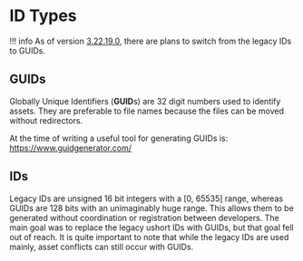 # ID Types

!!! info
    As of version [3.22.19.0](https://store.steampowered.com/news/app/304930/view/5940838760381455590), there are plans to switch from the legacy IDs to GUIDs.

## GUIDs

Globally Unique Identifiers (**GUID**s) are 32 digit numbers used to identify assets. They are preferable to file names because the files can be moved without redirectors.

At the time of writing a useful tool for generating GUIDs is: https://www.guidgenerator.com/

## IDs

Legacy IDs are unsigned 16 bit integers with a [0, 65535] range, whereas GUIDs are 128 bits with an unimaginably huge range. This allows them to be generated without coordination or registration between developers. The main goal was to replace the legacy ushort IDs with GUIDs, but that goal fell out of reach. It is quite important to note that while the legacy IDs are used mainly, asset conflicts can still occur with GUIDs.
